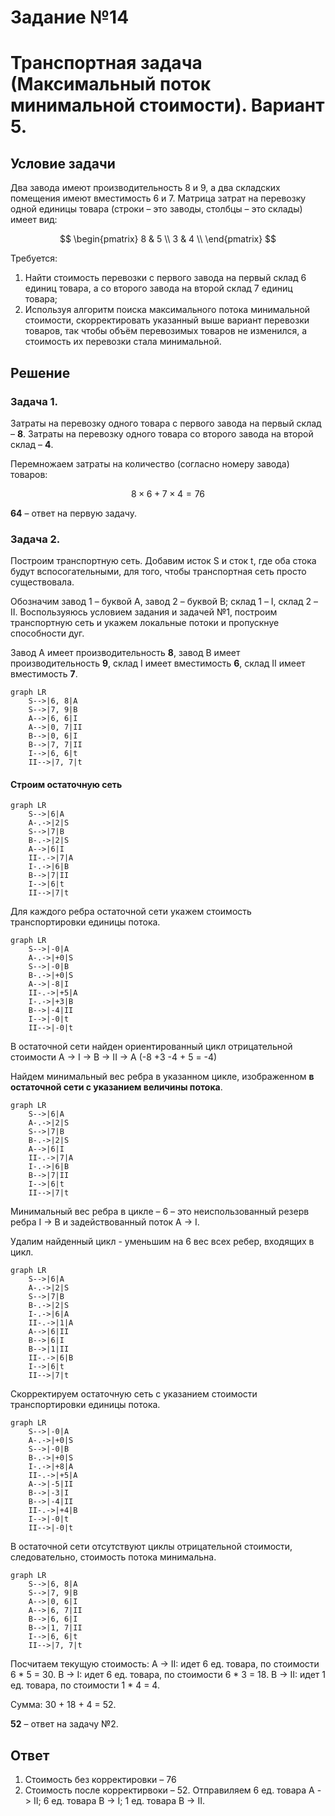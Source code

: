 # Задание №14
# Транспортная задача (Максимальный поток минимальной стоимости). Вариант 5.
## Условиe задачи
Два завода имеют производительность 8 и 9, а два складских помещения имеют вместимость 6 и 7. Матрица затрат на перевозку одной единицы товара (строки – это заводы, столбцы – это склады) имеет вид:

$$
 \begin{pmatrix}    
  8 & 5 \\ 
  3 & 4 \\ 
 \end{pmatrix}    
$$

Требуется:
1. Найти стоимость перевозки с первого завода на первый склад 6 единиц товара, а со второго завода на второй склад 7 единиц товара;
2. Используя алгоритм поиска максимального потока минимальной стоимости, скорректировать указанный выше вариант перевозки товаров, так чтобы объём перевозимых товаров не изменился, а стоимость их перевозки стала минимальной.
## Решение
### Задача 1.
Затраты на перевозку одного товара с первого завода на первый склад – **8**. Затраты на перевозку одного товара со второго завода на второй склад – **4**.

Перемножаем затраты на количество (согласно номеру завода) товаров:

$$8 × 6 + 7 × 4 = 76$$

**64** – ответ на первую задачу.
### Задача 2.
Построим транспортную сеть. Добавим исток S и сток t, где оба стока будут вспосогательными, для того, чтобы транспортная сеть просто существовала.

Обозначим завод 1 – буквой A, завод 2 – буквой B; склад 1 – I, склад 2 – II. Воспользуяюсь условием задания и задачей №1, построим транспортную сеть и укажем локальные потоки и пропускнуе способности дуг.

Завод A имеет производительность **8**, завод B имеет производительность **9**, склад I имеет вместимость **6**, склад II имеет вместимость **7**.
```mermaid
graph LR
    S-->|6, 8|A
    S-->|7, 9|B
    A-->|6, 6|I
    A-->|0, 7|II
    B-->|0, 6|I
    B-->|7, 7|II
    I-->|6, 6|t
    II-->|7, 7|t
```
#### Строим остаточную сеть
```mermaid
graph LR
    S-->|6|A
    A-.->|2|S
    S-->|7|B
    B-.->|2|S
    A-->|6|I
    II-.->|7|A
    I-.->|6|B
    B-->|7|II
    I-->|6|t
    II-->|7|t
```
Для каждого ребра остаточной сети укажем стоимость транспортировки единицы потока.
```mermaid
graph LR
    S-->|-0|A
    A-.->|+0|S
    S-->|-0|B
    B-.->|+0|S
    A-->|-8|I
    II-.->|+5|A
    I-.->|+3|B
    B-->|-4|II
    I-->|-0|t
    II-->|-0|t
```
В остаточной сети найден ориентированный цикл отрицательной стоимости A -> I -> B -> II -> A (-8 +3 -4 + 5 = -4)

Найдем минимальный вес ребра в указанном цикле, изображенном **в остаточной сети с указанием величины потока**.
```mermaid
graph LR
    S-->|6|A
    A-.->|2|S
    S-->|7|B
    B-.->|2|S
    A-->|6|I
    II-.->|7|A
    I-.->|6|B
    B-->|7|II
    I-->|6|t
    II-->|7|t
``` 
Минимальный вес ребра в цикле – 6 – это неиспользованный резерв ребра I -> B и задействованный поток A -> I.

Удалим найденный цикл - уменьшим на 6 вес всех ребер, входящих в цикл.
```mermaid
graph LR
    S-->|6|A
    A-.->|2|S
    S-->|7|B
    B-.->|2|S
    I-.->|6|A
    II-.->|1|A
    A-->|6|II
    B-->|6|I
    B-->|1|II
    II-.->|6|B
    I-->|6|t
    II-->|7|t
``` 
Скорректируем остаточную сеть с указанием стоимости транспортировки единицы потока.
```mermaid
graph LR
    S-->|-0|A
    A-.->|+0|S
    S-->|-0|B
    B-.->|+0|S
    I-.->|+8|A
    II-.->|+5|A
    A-->|-5|II
    B-->|-3|I
    B-->|-4|II
    II-.->|+4|B
    I-->|-0|t
    II-->|-0|t
``` 
В остаточной сети отсутствуют циклы отрицательной стоимости, следовательно, стоимость потока минимальна.

```mermaid
graph LR
    S-->|6, 8|A
    S-->|7, 9|B
    A-->|0, 6|I
    A-->|6, 7|II
    B-->|6, 6|I
    B-->|1, 7|II
    I-->|6, 6|t
    II-->|7, 7|t
```

Посчитаем текущую стоимость:
A -> II: идет 6 ед. товара, по стоимости 6 * 5 = 30.
B -> I: идет 6 ед. товара, по стоимости 6 * 3 = 18.
B -> II: идет 1 ед. товара, по стоимости 1 * 4 = 4.

Сумма: 30 + 18 + 4 = 52.

**52** – ответ на задачу №2.

## Ответ
1. Стоимость без корректировки – 76
2. Стоимость после корректирвоки – 52. Отправиляем 6 ед. товара A -> II; 6 ед. товара B -> I; 1 ед. товара B -> II.